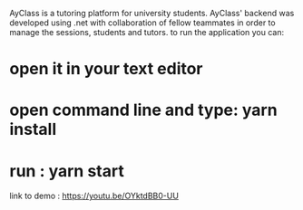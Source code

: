  AyClass is a tutoring platform for university students. AyClass'  backend was developed using .net with collaboration of fellow teammates in order to manage the sessions, students and tutors.
to run the application you can:
# open it in your text editor
# open command line and type: yarn install
# run : yarn start
link to demo : https://youtu.be/OYktdBB0-UU